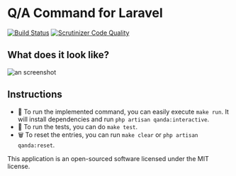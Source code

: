 # Q/A Command for Laravel
[![Build Status](https://travis-ci.org/yahyaee98/artisan-qa.svg?branch=master)](https://travis-ci.org/yahyaee98/artisan-qa)
[![Scrutinizer Code Quality](https://scrutinizer-ci.com/g/yahyaee98/artisan-qa/badges/quality-score.png?b=master)](https://scrutinizer-ci.com/g/yahyaee98/artisan-qa/?branch=master)

## What does it look like?

![an screenshot](https://github.com/yahyaee98/artisan-qa/blob/master/screenshot.jpg?raw=true)

## Instructions

- 🚀 To run the implemented command, you can easily execute `make run`. It will install dependencies and run `php artisan qanda:interactive`. 
- 🧪 To run the tests, you can do `make test`.
- 🗑 To reset the entries, you can run `make clear` or `php artisan qanda:reset`.

This application is an open-sourced software licensed under the MIT license.
